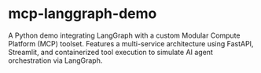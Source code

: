 # mcp-langgraph-demo
A Python demo integrating LangGraph with a custom Modular Compute Platform (MCP) toolset. Features a multi-service architecture using FastAPI, Streamlit, and containerized tool execution to simulate AI agent orchestration via LangGraph.
